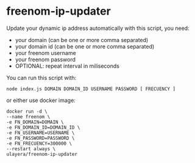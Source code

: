 # freenom-ip-updater

Update your dynamic ip address automatically with this script, you need:

- your domain (can be one or more comma separated)
- your domain id (can be one or more comma separated)
- your freenom username
- your freenom password
- OPTIONAL: repeat interval in miliseconds

You can run this script with:

`node index.js DOMAIN DOMAIN_ID USERNAME PASSWORD [ FRECUENCY ]`

or either use docker image:

````
docker run -d \
--name freenom \
-e FN_DOMAIN=DOMAIN \
-e FN_DOMAIN_ID=DOMAIN_ID \
-e FN_USERNAME=USERNAME \
-e FN_PASSWORD=PASSWORD \
-e FN_FRECUENCY=300000 \
--restart always \
ulayera/freenom-ip-updater

